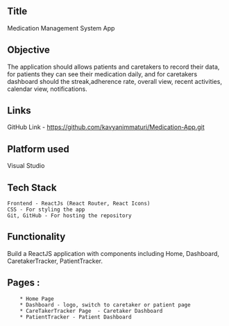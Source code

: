 
## Title ## 
Medication Management System App

## Objective ## 
The application should allows patients and caretakers to record their data, for patients they can
see their medication daily, and for caretakers dashboard should the streak,adherence rate, overall view, recent activities, calendar view, notifications.

## Links ## 
 GitHub Link - https://github.com/kavyanimmaturi/Medication-App.git

## Platform used ## 
   Visual Studio

## Tech Stack ##
    Frontend - ReactJs (React Router, React Icons)
    CSS - For styling the app
    Git, GitHub - For hosting the repository

## Functionality ## 

   Build a ReactJS application with components including Home, Dashboard, CaretakerTracker, PatientTracker.

   ## Pages : 
        * Home Page 
        * Dashboard - logo, switch to caretaker or patient page
        * CareTakerTracker Page  - Caretaker Dashboard
        * PatientTracker - Patient Dashboard
